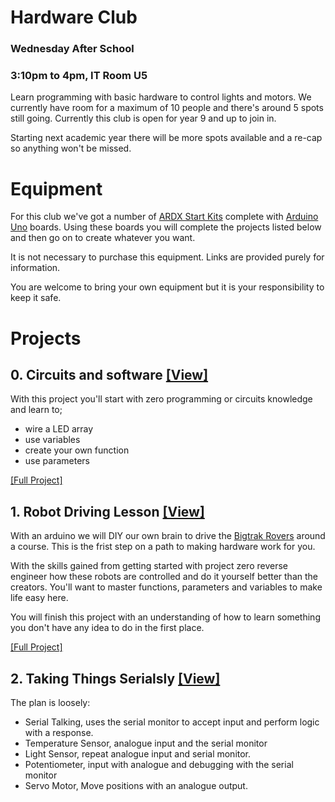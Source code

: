 # Hardware Club
### Wednesday After School
### 3:10pm to 4pm, IT Room U5

Learn programming with basic hardware to control lights and motors.  We currently have room for a maximum of 10 people and there's around 5 spots still going. Currently this club is open for year 9 and up to join in. 

Starting next academic year there will be more spots available and a re-cap so anything won't be missed.


# Equipment

For this club we've got a number of [ARDX Start Kits](http://oomlout.co.uk/products/arduino-starter-kit-ardx) complete with [Arduino Uno](http://oomlout.co.uk/collections/arduino/products/arduino-uno) boards. Using these boards you will complete the projects listed below and then go on to create whatever you want.

It is not necessary to purchase this equipment. Links are provided purely for information.

You are welcome to bring your own equipment but it is your responsibility to keep it safe.

# Projects

## 0. Circuits and software [\[View\]](AltBlink/)

With this project you'll start with zero programming or circuits  knowledge and learn to;

* wire a LED array
* use variables
* create your own function
* use parameters

[\[Full Project\]](AltBlink/)

## 1. Robot Driving Lesson [\[View\]](RobotController/)

With an arduino we will DIY our own brain to drive the [Bigtrak Rovers](http://rover.bigtrakxtr.co.uk/what.html) around a course. This is the frist step on a path to making hardware work for you.

With the skills gained from getting started with project zero reverse engineer how these robots are controlled and do it yourself better than the creators. You'll want to master functions,  parameters and variables to make life easy here.

You will finish this project with an understanding of how to learn something you don't have any idea to do in the first place.

[\[Full Project\]](RobotController/)

## 2. Taking Things Serialsly [\[View\]](Serialsly/)

The plan is loosely:

* Serial Talking, uses the serial monitor to accept input and perform logic with a  response. 
* Temperature Sensor, analogue input and the serial monitor
* Light Sensor, repeat analogue input and serial monitor.
* Potentiometer, input with analogue and debugging with the serial monitor
* Servo Motor, Move positions with an analogue output.
